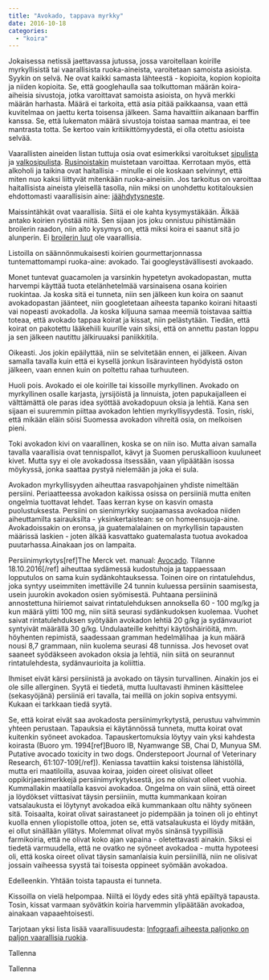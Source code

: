 ```yaml
---
title: "Avokado, tappava myrkky"
date: 2016-10-18
categories: 
  - "koira"
---
```


Jokaisessa netissä jaettavassa jutussa, jossa varoitellaan koirille myrkyllisistä tai vaarallisista ruoka-aineista, varoitetaan samoista asioista. Syykin on selvä. Ne ovat kaikki samasta lähteestä - kopioita, kopion kopioita ja niiden kopioita. Se, että googlehaulla saa tolkuttoman määrän koira-aiheisia sivustoja, jotka varoittavat samoista asioista, on hyvä merkki määrän harhasta. Määrä ei tarkoita, että asia pitää paikkaansa, vaan että kuvitelmaa on jaettu kerta toisensa jälkeen. Sama havaittiin aikanaan barffin kanssa. Se, että lukematon määrä sivustoja toistaa samaa mantraa, ei tee mantrasta totta. Se kertoo vain kritiikittömyydestä, ei olla otettu asioista selvää.

<!--more-->

Vaarallisten aineiden listan tuttuja osia ovat esimerkiksi varoitukset [sipulista](https://www.katiska.eu/ruokinta/raaka-aineet/sipuli-ja-hemolyyttinen-anemia/) ja [valkosipulista](https://www.katiska.eu/tieto/koira-ruoka-lisaravinne/valkosipuli/). [Rusinoistakin](https://www.katiska.eu/terveys/myrkyt-terveys/rusinat-ja-viinirypaleet/) muistetaan varoittaa. Kerrotaan myös, että alkoholi ja taikina ovat haitallisia - minulle ei ole koskaan selvinnyt, että miten nuo kaksi liittyvät mitenkään ruoka-aineisiin. Jos tarkoitus on varoittaa haitallisista aineista yleisellä tasolla, niin miksi on unohdettu kotitalouksien ehdottomasti vaarallisisin aine: [jäähdytysneste](https://www.katiska.eu/tieto/myrkyt-ja-riskit/jaahdytysneste-tappaa/).

Maissintähkät ovat vaarallisia. Siitä ei ole kahta kysymystäkään. Älkää antako koirien ryöstää niitä. Sen sijaan jos joku onnistuu pihistämään broilerin raadon, niin aito kysymys on, että miksi koira ei saanut sitä jo alunperin. Ei [broilerin luut](https://www.katiska.eu/katiska/videot/video-broilerin-luut/) ole vaarallisia.

Listoilla on säännönmukaisesti koirien gourmettarjonnassa tuntemattomampi ruoka-aine: avokado. Tai googleystävällisesti avokaado.

Monet tuntevat guacamolen ja varsinkin hypetetyn avokadopastan, mutta harvempi käyttää tuota etelänhetelmää varsinaisena osana koirien ruokintaa. Ja koska sitä ei tunneta, niin sen jälkeen kun koira on saanut avokadopastan jäänteet, niin googletetaan aiheesta tapanko koirani hitaasti vai nopeasti avokadolla. Ja koska kiljuuna samaa meemiä toistavaa saittia toteaa, että avokado tappaa koirat ja kissat, niin pelästytään. Tiedän, että koirat on pakotettu lääkehiili kuurille vain siksi, että on annettu pastan loppu ja sen jälkeen nautittu jälkiruuaksi paniikkitila.

Oikeasti. Jos jokin epäilyttää, niin se selvitetään ennen, ei jälkeen. Aivan samalla tavalla kuin että ei kysellä jonkun lisäravinteen hyödyistä oston jälkeen, vaan ennen kuin on poltettu rahaa turhuuteen.

Huoli pois. Avokado ei ole koirille tai kissoille myrkyllinen. Avokado on myrkyllinen osalle karjasta, jyrsijöistä ja linnuista, joten papukaijalleen ei välttämättä ole paras idea syöttää avokadopuun oksia ja lehtiä. Kana sen sijaan ei suuremmin piittaa avokadon lehtien myrkyllisyydestä. Tosin, riski, että mikään eläin söisi Suomessa avokadon vihreitä osia, on melkoisen pieni.

Toki avokadon kivi on vaarallinen, koska se on niin iso. Mutta aivan samalla tavalla vaarallisia ovat tennispallot, kävyt ja Suomen peruskallioon kuuluneet kivet. Mutta syy ei ole avokadossa itsessään, vaan ylipäätään isossa möykyssä, jonka saattaa pystyä nielemään ja joka ei sula.

Avokadon myrkyllisyyden aiheuttaa rasvapohjainen yhdiste nimeltään persiini. Periaatteessa avokadon kaikissa osissa on persiiniä mutta eniten ongelmia tuottavat lehdet. Taas kerran kyse on kasvin omasta puolustuksesta. Persiini on sienimyrkky suojaamassa avokadoa niiden aiheuttamilta sairauksilta - yksinkertaistean: se on homeensuoja-aine. Avokadoissakin on eronsa, ja guatemalalainen on myrkyllisin tapausten määrissä laskien - joten älkää kasvattako guatemalasta tuotua avokadoa puutarhassa.Ainakaan jos on lampaita.

Persiinimyrkytys\[ref\]The Merck vet. manual: [Avocado](http://www.merckvetmanual.com/mvm/toxicology/food_hazards/avocado.html). Tilanne 18.10.2016\[/ref\] aiheuttaa sydämessä kudostuhoja ja tappaessaan lopputulos on sama kuin sydänkohtauksessa. Toinen oire on rintatulehdus, joka syntyy useimmiten imettäville 24 tunnin kuluessa persiinin saamisesta, usein juurokin avokadon osien syömisestä. Puhtaana persiininä annostettuna hiiriemot saivat rintatulehduksen annoksella 60 - 100 mg/kg ja kun määrä ylitti 100 mg, niin siitä seurasi sydänkudoksen kuolemaa. Vuohet saivat rintatulehduksen syötyään avokadon lehtiä 20 g/kg ja sydänvauriot syntyivät määrällä 30 g/kg. Undulaateille kehittyi käytöshäiriöitä, mm. höyhenten repimistä, saadessaan gramman hedelmälihaa  ja kun määrä nousi 8,7 grammaan, niin kuolema seurasi 48 tunnissa. Jos hevoset ovat saaneet syödäkseen avokadon oksia ja lehtiä, niin siitä on seurannut rintatulehdesta, sydänvaurioita ja koliittia.

Ihmiset eivät kärsi persiinistä ja avokado on täysin turvallinen. Ainakin jos ei ole sille allerginen. Syytä ei tiedetä, mutta luultavasti ihminen käsittelee (sekasyöjänä) persiiniä eri tavalla, tai meillä on jokin sopiva entsyymi. Kukaan ei tarkkaan tiedä syytä.

Se, että koirat eivät saa avokadosta persiinimyrkytystä, perustuu vahvimmin yhteen perustaan. Tapauksia ei käytännössä tunneta, mutta koirat ovat kuitenkin syöneet avokadoa. Tapauskertomuksia löytyy vain yksi kahdesta koirasta (Buoro ym. 1994\[ref\]Buoro IB, Nyamwange SB, Chai D, Munyua SM. Putative avocado toxicity in two dogs. Onderstepoort Journal of Veterinary Research, 61:107-109\[/ref\]). Keniassa tavattiin kaksi toistensa lähistöllä, mutta eri maatiloilla, asuvaa koiraa, joiden oireet olisivat olleet oppikirjaesimerkkejä persiinimyrkytyksestä, jos ne olisivat olleet vuohia. Kummallakin maatilalla kasvoi avokadoa. Ongelma on vain siinä, että oireet ja löydökset viittasivat täysin persiiniin, mutta kummankaan koiran vatsalaukusta ei löytynyt avokadoa eikä kummankaan oltu nähty syöneen sitä. Toisaalta, koirat olivat sairastaneet jo pidempään ja toinen oli jo ehtinyt kuolla ennen yliopistolle ottoa, joten se, että vatsalaukusta ei löydy mitään, ei ollut sinällään yllätys. Molemmat olivat myös sinänsä tyypillisiä farmikoiria, että ne olivat koko ajan vapaina - oletettavasti ainakin. Siksi ei tiedetä varmuudella, että ne ovatko ne syöneet avokadoa - mutta hypoteesi oli, että koska oireet olivat täysin samanlaisia kuin persiinillä, niin ne olisivat jossain vaiheessa syystä tai toisesta oppineet syömään avokadoa.

Edelleenkin. Yhtään toista tapausta ei tunneta.

Kissoilla on vielä helpompaa. Niiltä ei löydy edes sitä yhtä epäiltyä tapausta. Tosin, kissat varmaan syövätkin koiria harvemmin ylipäätään avokadoa, ainakaan vapaaehtoisesti.

Tarjotaan yksi lista lisää vaarallisuudesta: [Infograafi aiheesta paljonko on paljon vaarallisia ruokia](https://www.katiska.eu/terveys/myrkyt-terveys/paljonko-on-paljon/).

Tallenna

Tallenna
